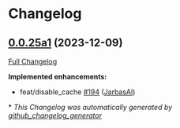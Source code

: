 # Changelog

## [0.0.25a1](https://github.com/OpenVoiceOS/ovos-plugin-manager/tree/0.0.25a1) (2023-12-09)

[Full Changelog](https://github.com/OpenVoiceOS/ovos-plugin-manager/compare/V0.0.24...0.0.25a1)

**Implemented enhancements:**

- feat/disable\_cache [\#194](https://github.com/OpenVoiceOS/ovos-plugin-manager/pull/194) ([JarbasAl](https://github.com/JarbasAl))



\* *This Changelog was automatically generated by [github_changelog_generator](https://github.com/github-changelog-generator/github-changelog-generator)*
